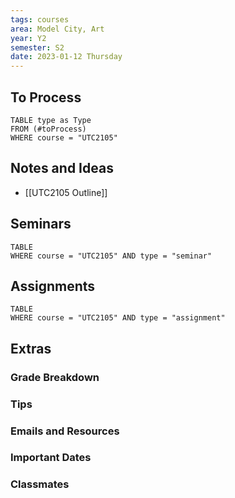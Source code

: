 ```yaml
---
tags: courses
area: Model City, Art
year: Y2
semester: S2 
date: 2023-01-12 Thursday
---
```



## To Process
```dataview
TABLE type as Type
FROM (#toProcess) 
WHERE course = "UTC2105"
```

## Notes and Ideas
- [[UTC2105 Outline]]

## Seminars
```dataview
TABLE
WHERE course = "UTC2105" AND type = "seminar"
```

## Assignments
```dataview
TABLE
WHERE course = "UTC2105" AND type = "assignment"
```

## Extras
### Grade Breakdown
### Tips
### Emails and Resources
### Important Dates
### Classmates